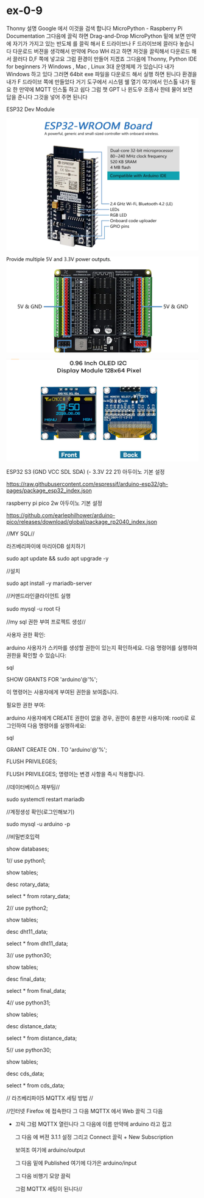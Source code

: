 # ex-0-9

Thonny 설명 Google 에서 이것을 검색 합니다 MicroPython - Raspberry Pi Documentation
그다음에 끌릭 하면 Drag-and-Drop MicroPython 밑에 보면 만약에 자기가 가지고 있는 반도체
를 끌릭 해서 E 드라이브나 F 드라이브에 끌러다 놓습니다 다운로드 버젼을 생각해서 만약에 
Pico WH 라고 하면 저것을 끌릭해서 다운로드 해서 끌러다 D,F 쪽에 넣고요 그럼 환경이 만들어
지겠죠 그다음에 Thonny, Python IDE for beginners 가 Windows , Mac , Linux 3대 운영체제
가 있습니다 내가 Windows 하고 있다 그러면 64bit exe 파일을 다운로드 해서 실행 하면 된니다
환경을 내가 F 드라이브 쪽에 만들었다 거기 도구에서 시스템 쉘 열기 여기에서 인스톨 내가 필요
한 만약에 MQTT 인스톨 하고 쉽다 그럼 챗 GPT 나 윈도우 조종사 한테 물어 보면 답을 준니다
그것을 넣어 주면 된니다

ESP32 Dev Module

![이미지 설명](https://github.com/suho9soft/ex-0-9/blob/main/%ED%99%94%EB%A9%B4%20%EC%BA%A1%EC%B2%98%202025-02-24%20121747.png)

![My Image](https://github.com/suho9soft/ex-0-9/blob/main/%ED%99%94%EB%A9%B4%20%EC%BA%A1%EC%B2%98%202025-02-24%20122428.png)

![My Image](https://github.com/suho9soft/ex-0-9/blob/main/%ED%99%94%EB%A9%B4%20%EC%BA%A1%EC%B2%98%202025-02-26%20025319.png)

ESP32 S3 (GND VCC SDL SDA) (- 3.3V 22 21)
아두이노 기본 설정

https://raw.githubusercontent.com/espressif/arduino-esp32/gh-pages/package_esp32_index.json

raspberry pi pico 2w 아두이노 기본 설정 

https://github.com/earlephilhower/arduino-pico/releases/download/global/package_rp2040_index.json

//MY SQL//

라즈베리파이에 마리아DB 설치하기

sudo apt update && sudo apt upgrade -y

//설치

sudo apt install -y mariadb-server 

//커맨드라인클라이언트 실행

sudo mysql -u root
다

//my sql 권한 부여 프로젝트 생성//

사용자 권한 확인:

arduino 사용자가 스키마를 생성할 권한이 있는지 확인하세요. 다음 명령어를 실행하여 권한을 확인할 수 있습니다:

sql

SHOW GRANTS FOR 'arduino'@'%';

이 명령어는 사용자에게 부여된 권한을 보여줍니다.

필요한 권한 부여:

arduino 사용자에게 CREATE 권한이 없을 경우, 권한이 충분한 사용자(예: root)로 로그인하여 다음 명령어를 실행하세요:

sql

GRANT CREATE ON *.* TO 'arduino'@'%';

FLUSH PRIVILEGES;

FLUSH PRIVILEGES; 명령어는 변경 사항을 즉시 적용합니다.

//데이터베이스 재부팅//

sudo systemctl restart mariadb

//계정생성 확인(로그인해보기)

sudo mysql -u arduino -p

//비밀번호입력

show databases;

1//  use python1;

show tables;

desc rotary_data;

select * from rotary_data;

2//  use python2;

show tables;

desc dht11_data;

select * from dht11_data;

3//  use python30;

show tables;

desc final_data;

select * from final_data;

4//  use python31;

show tables;

desc distance_data;

select * from distance_data;

5//  use python30;

show tables;

desc cds_data;

select * from cds_data;


// 라즈베리파이5 MQTTX 세팅 방법 //

//인터넷 Firefox 에 접속한다 그 다음 MQTTX 에서 Web 끌릭 그 다음

+ 끄릭 그럼 MQTTX 열린니다 그 다음에 이름 만약에 arduino 라고 접고

  그 다음 에 버젼 3.1.1 설정 그리고 Connect 끌릭 + New Subscription

  보여조 여기에  arduino/output

  그 다음 밑에 Published 여기에 다가은  arduino/input

  그 다음 비행기 모양 끌릭

  그럼 MQTTX 세팅이 된니다//





